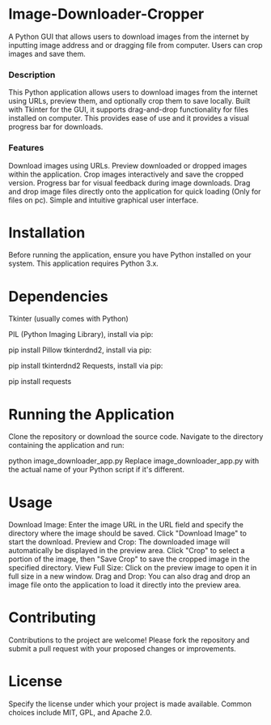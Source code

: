 # Image-Downloader-Cropper
A Python GUI that allows users to download images from the internet by inputting image address and or dragging file from computer. Users can crop images and save them. 

### Description
This Python application allows users to download images from the internet using URLs, preview them, and optionally crop them to save locally. Built with Tkinter for the GUI, it supports drag-and-drop functionality for files installed on computer. This provides ease of use and it provides a visual progress bar for downloads. 

### Features
Download images using URLs.
Preview downloaded or dropped images within the application.
Crop images interactively and save the cropped version.
Progress bar for visual feedback during image downloads.
Drag and drop image files directly onto the application for quick loading (Only for files on pc).
Simple and intuitive graphical user interface.

# Installation
Before running the application, ensure you have Python installed on your system. This application requires Python 3.x.

# Dependencies
Tkinter (usually comes with Python)

PIL (Python Imaging Library), install via pip:

pip install Pillow
tkinterdnd2, install via pip:

pip install tkinterdnd2
Requests, install via pip:

pip install requests

# Running the Application
Clone the repository or download the source code. Navigate to the directory containing the application and run:

python image_downloader_app.py
Replace image_downloader_app.py with the actual name of your Python script if it's different.

# Usage
Download Image: Enter the image URL in the URL field and specify the directory where the image should be saved. Click "Download Image" to start the download.
Preview and Crop: The downloaded image will automatically be displayed in the preview area. Click "Crop" to select a portion of the image, then "Save Crop" to save the cropped image in the specified directory.
View Full Size: Click on the preview image to open it in full size in a new window.
Drag and Drop: You can also drag and drop an image file onto the application to load it directly into the preview area.

# Contributing
Contributions to the project are welcome! Please fork the repository and submit a pull request with your proposed changes or improvements.

# License
Specify the license under which your project is made available. Common choices include MIT, GPL, and Apache 2.0.
